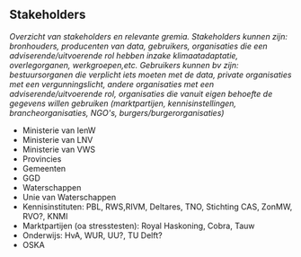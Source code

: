 ## Stakeholders

*Overzicht van stakeholders en relevante gremia. Stakeholders kunnen zijn: bronhouders, producenten van data, gebruikers, organisaties die een adviserende/uitvoerende rol hebben inzake klimaatadaptatie, overlegorganen, werkgroepen,etc. Gebruikers kunnen bv zijn: bestuursorganen die verplicht iets moeten met de data, private organisaties met een vergunningslicht, andere organisaties met een adviserende/uitvoerende rol, organisaties die vanuit eigen behoefte de gegevens willen gebruiken (marktpartijen, kennisinstellingen, brancheorganisaties, NGO's, burgers/burgerorganisaties)*

- Ministerie van IenW
- Ministerie van LNV
- Ministerie van VWS
- Provincies
- Gemeenten
- GGD
- Waterschappen
- Unie van Waterschappen 
- Kennisinstituten: PBL, RWS,RIVM, Deltares, TNO, Stichting CAS, ZonMW, RVO?, KNMI
- Marktpartijen (oa stresstesten): Royal Haskoning, Cobra, Tauw
- Onderwijs: HvA, WUR, UU?, TU Delft?
- OSKA
